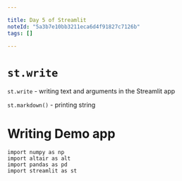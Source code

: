 ```yaml
---

title: Day 5 of Streamlit
noteId: "5a3b7e10bb3211eca6d4f91827c7126b"
tags: []

---
```


# `st.write`

`st.write` - writing text and arguments in the Streamlit app

`st.markdown()` - printing string 

# Writing Demo app

    import numpy as np
    import altair as alt
    import pandas as pd
    import streamlit as st



